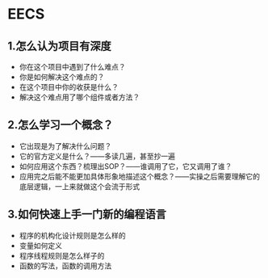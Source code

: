 # EECS

## 1.怎么认为项目有深度

- 你在这个项目中遇到了什么难点？
- 你是如何解决这个难点的？
- 在这个项目中你的收获是什么？
- 解决这个难点用了哪个组件或者方法？



## 2.怎么学习一个概念？

- 它出现是为了解决什么问题？
- 它的官方定义是什么？——多读几遍，甚至抄一遍
- 如何应用这个东西？梳理出SOP？——谁调用了它，它又调用了谁？
- 应用完之后能不能更加具体形象地描述这个概念？——实操之后需要理解它的底层逻辑，一上来就做这个会流于形式



## 3.如何快速上手一门新的编程语言

- 程序的机构化设计规则是怎么样的
- 变量如何定义
- 程序线程规则是怎么样子的
- 函数的写法，函数的调用方法






